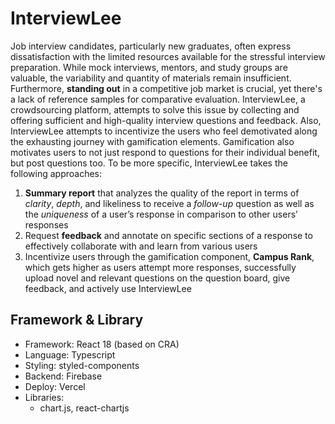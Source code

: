 # InterviewLee

Job interview candidates, particularly new graduates, often express dissatisfaction with the limited resources available for the stressful interview preparation. While mock interviews, mentors, and study groups are valuable, the variability and quantity of materials remain insufficient. Furthermore, **standing out** in a competitive job market is crucial, yet there's a lack of reference samples for comparative evaluation. InterviewLee, a crowdsourcing platform, attempts to solve this issue by collecting and offering sufficient and high-quality interview questions and feedback. Also, InterviewLee attempts to incentivize the users who feel demotivated along the exhausting journey with gamification elements. Gamification also motivates users to not just respond to questions for their individual benefit, but post questions too. To be more specific, InterviewLee takes the following approaches:

1. **Summary report** that analyzes the quality of the report in terms of *clarity*, *depth*, and likeliness to receive a *follow-up* question as well as the *uniqueness* of a user’s response in comparison to other users’ responses 
2. Request **feedback** and annotate on specific sections of a response to effectively collaborate with and learn from various users
3. Incentivize users through the gamification component, **********************Campus Rank**********************, which gets higher as users attempt more responses, successfully upload novel and relevant questions on the question board, give feedback, and actively use InterviewLee

## Framework & Library

- Framework: React 18 (based on CRA)
- Language: Typescript
- Styling: styled-components
- Backend: Firebase
- Deploy: Vercel
- Libraries:
  - chart.js, react-chartjs

